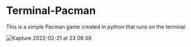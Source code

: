 # Terminal-Pacman
This is a simple Pacman game created in python that runs on the terminal

![Kapture 2022-02-21 at 23 08 08](https://user-images.githubusercontent.com/76784461/155036665-8d7cd20d-d562-4e3d-bd7c-f6cdf220f193.gif)

